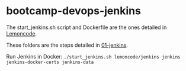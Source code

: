 # bootcamp-devops-jenkins
The start_jenkins.sh script and Dockerfile are the ones detailed in [Lemoncode](https://github.com/Lemoncode/bootcamp-devops-lemoncode/tree/master/03-cd/01-jenkins/00-instalando-jenkins).

These folders are the steps detailed in [01-jenkins](https://github.com/Lemoncode/bootcamp-devops-lemoncode/tree/master/03-cd/01-jenkins).

Run Jenkins in Docker:
`./start_jenkins.sh lemoncode/jenkins jenkins jenkins-docker-certs jenkins-data`